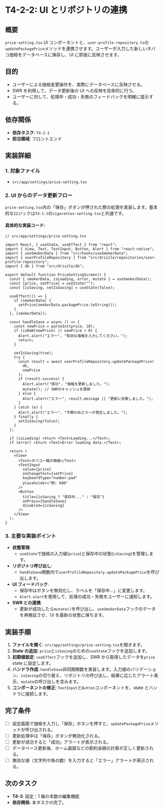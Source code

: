 # T4-2-2: UI とリポジトリの連携

## 概要

`price-setting.tsx` UI コンポーネントと、`user-profile-repository.ts`の`updatePackagePrice`メソッドを連携させます。ユーザーが入力した新しいタバコ価格をデータベースに保存し、UI に即座に反映させます。

## 目的

- ユーザーによる価格変更操作を、実際にデータベースに反映させる。
- SWR を利用して、データ更新後の UI への反映を効率的に行う。
- ユーザーに対して、処理中・成功・失敗のフィードバックを明確に提示する。

## 依存関係

- **依存タスク**: `T4-2-1`
- **担当領域**: フロントエンド

## 実装詳細

### 1. 対象ファイル

- `src/app/settings/price-setting.tsx`

### 2. UI からのデータ更新フロー

`price-setting.tsx`内の「保存」ボタンが押された際の処理を実装します。基本的なロジックは`T4-1-2`の`cigarettes-setting.tsx`と共通です。

#### 具体的な実装コード:

```tsx
// src/app/settings/price-setting.tsx

import React, { useState, useEffect } from "react";
import { View, Text, TextInput, Button, Alert } from "react-native";
import { useSmokerData } from "src/hooks/useSmokerData";
import { userProfileRepository } from "src/drizzle/repositories/user-profile-repository";
import { db } from "src/drizzle/db";

export default function PriceSettingScreen() {
  const { smokerData, isLoading, error, mutate } = useSmokerData();
  const [price, setPrice] = useState("");
  const [isSaving, setIsSaving] = useState(false);

  useEffect(() => {
    if (smokerData) {
      setPrice(smokerData.packagePrice.toString());
    }
  }, [smokerData]);

  const handleSave = async () => {
    const newPrice = parseInt(price, 10);
    if (isNaN(newPrice) || newPrice < 0) {
      Alert.alert("エラー", "有効な価格を入力してください。");
      return;
    }

    setIsSaving(true);
    try {
      const result = await userProfileRepository.updatePackagePrice(
        db,
        newPrice
      );
      if (result.success) {
        Alert.alert("成功", "価格を更新しました。");
        mutate(); // SWRのキャッシュを更新
      } else {
        Alert.alert("エラー", result.message || "更新に失敗しました。");
      }
    } catch (e) {
      Alert.alert("エラー", "予期せぬエラーが発生しました。");
    } finally {
      setIsSaving(false);
    }
  };

  if (isLoading) return <Text>Loading...</Text>;
  if (error) return <Text>Error loading data.</Text>;

  return (
    <View>
      <Text>タバコ一箱の価格</Text>
      <TextInput
        value={price}
        onChangeText={setPrice}
        keyboardType="number-pad"
        placeholder="例: 600"
      />
      <Button
        title={isSaving ? "保存中..." : "保存"}
        onPress={handleSave}
        disabled={isSaving}
      />
    </View>
  );
}
```

### 3. 主要な実装ポイント

- **状態管理**:
  - `useState`で価格の入力値(`price`)と保存中の状態(`isSaving`)を管理します。
- **リポジトリ呼び出し**:
  - `handleSave`関数内で`userProfileRepository.updatePackagePrice`を呼び出します。
- **UI フィードバック**:
  - 保存中はボタンを無効化し、ラベルを「保存中...」に変更します。
  - `Alert.alert`を使用して、処理の成功・失敗をユーザーに通知します。
- **SWR との連携**:
  - 更新が成功したら`mutate()`を呼び出し、`useSmokerData`フックのデータを再検証させ、UI を最新の状態に保ちます。

## 実装手順

1. **ファイルを開く**: `src/app/settings/price-setting.tsx`を開きます。
2. **State の追加**: `price`と`isSaving`のための`useState`フックを追加します。
3. **初期値設定**: `useEffect`フックを追加し、SWR から取得したデータを`price` state に設定します。
4. **ハンドラ作成**: `handleSave`非同期関数を実装します。入力値のバリデーション、`isSaving`の切り替え、リポジトリの呼び出し、結果に応じたアラート表示、`mutate`の呼び出しを含みます。
5. **コンポーネントの修正**: `TextInput`と`Button`コンポーネントを、state とハンドラに接続します。

## 完了条件

- [ ] 設定画面で価格を入力し「保存」ボタンを押すと、`updatePackagePrice`メソッドが呼び出される。
- [ ] 更新処理中は「保存」ボタンが無効化される。
- [ ] 更新が成功すると「成功」アラートが表示される。
- [ ] データベース更新後、ホーム画面などの節約金額の計算が正しく更新される。
- [ ] 無効な値（文字列や負の数）を入力すると「エラー」アラートが表示される。

## 次のタスク

- **T4-3**: 設定：1 箱の本数の編集機能
- **依存関係**: 本タスクの完了。

